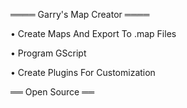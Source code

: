 ════ Garry's Map Creator ════

• Create Maps And Export To .map Files

• Program GScript

• Create Plugins For Customization

══ Open Source ══
